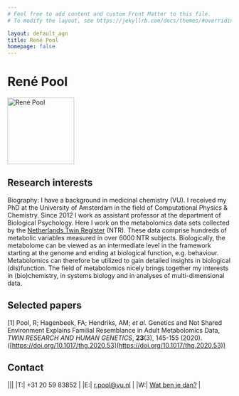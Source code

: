 ```yaml
---
# Feel free to add content and custom Front Matter to this file.
# To modify the layout, see https://jekyllrb.com/docs/themes/#overriding-theme-defaults

layout: default_agn
title: René Pool
homepage: false
---
```


# René Pool

<img src="{{site.baseurl}}/images/renepool.jpg" alt="René Pool" title="René Pool" height="150"/>

## Research interests

Biography: I have a background in medicinal chemistry (VU). I received my PhD at the University of Amsterdam in the field of Computational Physics & Chemistry. Since 2012 I work as assistant professor at the department of Biological Psychology. Here I work on the metabolomics data sets collected by the [Netherlands Twin Register](https://tweelingenregister.vu.nl/) (NTR). These data comprise hundreds of metabolic variables measured in over 6000 NTR subjects. Biologically, the metabolome can be viewed as an intermediate level in the framework starting at the genome and ending at biological function, e.g. behaviour. Metabolomics can therefore be utilized to gain detailed insights in biological (dis)function. The field of metabolomics nicely brings together my interests in (bio)chemistry, in systems biology and in analyses of multi-dimensional data.

## Selected papers

[1] Pool, R; Hagenbeek, FA; Hendriks, AM; *et al.* Genetics and Not Shared Environment Explains Familial Resemblance in Adult Metabolomics Data, *TWIN RESEARCH AND HUMAN GENETICS*, **23**(3), 145-155 (2020). ([https://doi.org/10.1017/thg.2020.53](https://doi.org/10.1017/thg.2020.53))


## Contact

|||
|T:| +31 20 59 83852 |
|E:| <r.pool@vu.nl>  |
|W:| [Wat ben je dan?](https://www.watbenjedan.nl/) |

